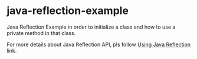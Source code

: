 # java-reflection-example
 Java Reflection Example in order to initialize a class and how to use a private method in that class. 
 
 For more details about Java Reflection API, pls follow [Using Java Reflection](https://www.oracle.com/technical-resources/articles/java/javareflection.html) link.
